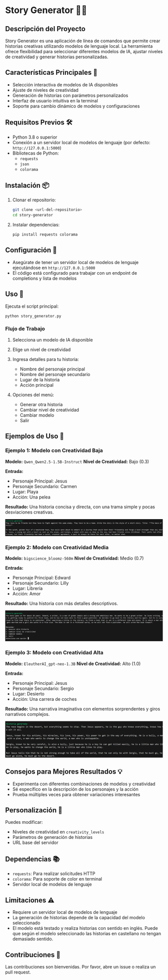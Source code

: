 # Story Generator 📖✨

## Descripción del Proyecto

Story Generator es una aplicación de línea de comandos que permite crear historias creativas utilizando modelos de lenguaje local. La herramienta ofrece flexibilidad para seleccionar diferentes modelos de IA, ajustar niveles de creatividad y generar historias personalizadas.

## Características Principales 🌟

- Selección interactiva de modelos de IA disponibles
- Ajuste de niveles de creatividad
- Generación de historias con parámetros personalizados
- Interfaz de usuario intuitiva en la terminal
- Soporte para cambio dinámico de modelos y configuraciones

## Requisitos Previos 🛠️

- Python 3.8 o superior
- Conexión a un servidor local de modelos de lenguaje (por defecto: `http://127.0.0.1:5000`)
- Bibliotecas de Python:
  - `requests`
  - `json`
  - `colorama`

## Instalación 📦

1. Clonar el repositorio:
   ```bash
   git clone <url-del-repositorio>
   cd story-generator
   ```

2. Instalar dependencias:
   ```bash
   pip install requests colorama
   ```

## Configuración 🔧

- Asegúrate de tener un servidor local de modelos de lenguaje ejecutándose en `http://127.0.0.1:5000`
- El código está configurado para trabajar con un endpoint de completions y lista de modelos

## Uso 🚀

Ejecuta el script principal:

```bash
python story_generator.py
```

### Flujo de Trabajo

1. Selecciona un modelo de IA disponible
2. Elige un nivel de creatividad
3. Ingresa detalles para tu historia:
   - Nombre del personaje principal
   - Nombre del personaje secundario
   - Lugar de la historia
   - Acción principal

4. Opciones del menú:
   - Generar otra historia
   - Cambiar nivel de creatividad
   - Cambiar modelo
   - Salir

## Ejemplos de Uso 🌈

### Ejemplo 1: Modelo con Creatividad Baja
**Modelo:** `Qwen_Qwen2.5-1.5B-Instruct`
**Nivel de Creatividad:** Bajo (0.3)

**Entrada:**
- Personaje Principal: Jesus
- Personaje Secundario: Carmen
- Lugar: Playa
- Acción: Una pelea

**Resultado:** Una historia concisa y directa, con una trama simple y pocas desviaciones creativas.

<img src="images/Mqwen-cbaja.png">

### Ejemplo 2: Modelo con Creatividad Media
**Modelo:** `bigscience_bloomz-560m`
**Nivel de Creatividad:** Medio (0.7)

**Entrada:**
- Personaje Principal: Edward
- Personaje Secundario: Lilly
- Lugar: Librería
- Acción: Amor

**Resultado:** Una historia con más detalles descriptivos.

<img src="images/Mbigscience-cmedia.png">

### Ejemplo 3: Modelo con Creatividad Alta
**Modelo:** `EleutherAI_gpt-neo-1.3B`
**Nivel de Creatividad:** Alto (1.0)

**Entrada:**
- Personaje Principal: Jesus
- Personaje Secundario: Sergio
- Lugar: Desierto
- Acción: Una carrera de coches

**Resultado:** Una narrativa imaginativa con elementos sorprendentes y giros narrativos complejos.

<img src="images/Meleuther-calta.png">

## Consejos para Mejores Resultados 💡

- Experimenta con diferentes combinaciones de modelos y creatividad
- Sé específico en la descripción de los personajes y la acción
- Prueba múltiples veces para obtener variaciones interesantes

## Personalización 🎨

Puedes modificar:
- Niveles de creatividad en `creativity_levels`
- Parámetros de generación de historias
- URL base del servidor

## Dependencias 📚

- `requests`: Para realizar solicitudes HTTP
- `colorama`: Para soporte de color en terminal
- Servidor local de modelos de lenguaje

## Limitaciones ⚠️

- Requiere un servidor local de modelos de lenguaje
- La generación de historias depende de la capacidad del modelo seleccionado
- El modelo está testado y realiza historias con sentido en inglés. Puede que según el modelo seleccionado las historias en castellano no tengan demasiado sentido.

## Contribuciones 🤝

Las contribuciones son bienvenidas. Por favor, abre un issue o realiza un pull request.

